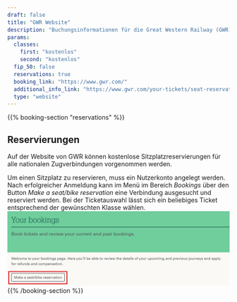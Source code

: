 ```yaml
---
draft: false
title: "GWR Website"
description: "Buchungsinformationen für die Great Western Railway (GWR) Website."
params:
  classes:
    first: "kostenlos"
    second: "kostenlos"
  fip_50: false
  reservations: true
  booking_link: "https://www.gwr.com/"
  additional_info_link: "https://www.gwr.com/your-tickets/seat-reservations"
  type: "website"
---
```


{{% booking-section "reservations" %}}

## Reservierungen

Auf der Website von GWR können kostenlose Sitzplatzreservierungen für alle nationalen Zugverbindungen vorgenommen werden.

Um einen Sitzplatz zu reservieren, muss ein Nutzerkonto angelegt werden. Nach erfolgreicher Anmeldung kann im Menü im Bereich _Bookings_ über den Button _Make a seat/bike reservation_ eine Verbindung ausgesucht und reserviert werden. Bei der Ticketauswahl lässt sich ein beliebiges Ticket entsprechend der gewünschten Klasse wählen.
![GWR Reservierung](gwr_reservation.webp)
{{% /booking-section %}}
